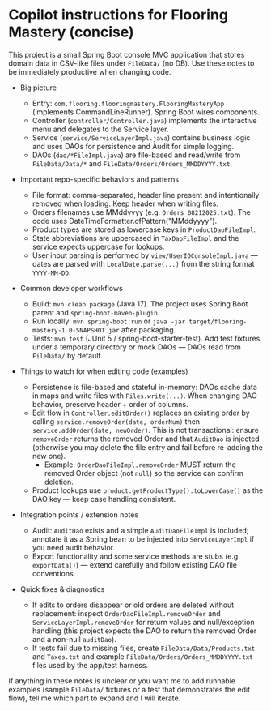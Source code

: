# Copilot instructions for Flooring Mastery (concise)

This project is a small Spring Boot console MVC application that stores domain data in CSV-like files under `FileData/` (no DB). Use these notes to be immediately productive when changing code.

- Big picture
  - Entry: `com.flooring.flooringmastery.FlooringMasteryApp` (implements CommandLineRunner). Spring Boot wires components.
  - Controller (`controller/Controller.java`) implements the interactive menu and delegates to the Service layer.
  - Service (`service/ServiceLayerImpl.java`) contains business logic and uses DAOs for persistence and Audit for simple logging.
  - DAOs (`dao/*FileImpl.java`) are file-based and read/write from `FileData/Data/*` and `FileData/Orders/Orders_MMDDYYYY.txt`.

- Important repo-specific behaviors and patterns
  - File format: comma-separated, header line present and intentionally removed when loading. Keep header when writing files.
  - Orders filenames use MMddyyyy (e.g. `Orders_08212025.txt`). The code uses DateTimeFormatter.ofPattern("MMddyyyy").
  - Product types are stored as lowercase keys in `ProductDaoFileImpl`.
  - State abbreviations are uppercased in `TaxDaoFileImpl` and the service expects uppercase for lookups.
  - User input parsing is performed by `view/UserIOConsoleImpl.java` — dates are parsed with `LocalDate.parse(...)` from the string format `YYYY-MM-DD`.

- Common developer workflows
  - Build: `mvn clean package` (Java 17). The project uses Spring Boot parent and `spring-boot-maven-plugin`.
  - Run locally: `mvn spring-boot:run` or `java -jar target/flooring-mastery-1.0-SNAPSHOT.jar` after packaging.
  - Tests: `mvn test` (JUnit 5 / spring-boot-starter-test). Add test fixtures under a temporary directory or mock DAOs — DAOs read from `FileData/` by default.

- Things to watch for when editing code (examples)
  - Persistence is file-based and stateful in-memory: DAOs cache data in maps and write files with `Files.write(...)`. When changing DAO behavior, preserve header + order of columns.
  - Edit flow in `Controller.editOrder()` replaces an existing order by calling `service.removeOrder(date, orderNum)` then `service.addOrder(date, newOrder)`. This is not transactional: ensure `removeOrder` returns the removed Order and that `AuditDao` is injected (otherwise you may delete the file entry and fail before re-adding the new one).
    - Example: `OrderDaoFileImpl.removeOrder` MUST return the removed Order object (not `null`) so the service can confirm deletion.
  - Product lookups use `product.getProductType().toLowerCase()` as the DAO key — keep case handling consistent.

- Integration points / extension notes
  - Audit: `AuditDao` exists and a simple `AuditDaoFileImpl` is included; annotate it as a Spring bean to be injected into `ServiceLayerImpl` if you need audit behavior.
  - Export functionality and some service methods are stubs (e.g. `exportData()`) — extend carefully and follow existing DAO file conventions.

- Quick fixes & diagnostics
  - If edits to orders disappear or old orders are deleted without replacement: inspect `OrderDaoFileImpl.removeOrder` and `ServiceLayerImpl.removeOrder` for return values and null/exception handling (this project expects the DAO to return the removed Order and a non-null `auditDao`).
  - If tests fail due to missing files, create `FileData/Data/Products.txt` and `Taxes.txt` and example `FileData/Orders/Orders_MMDDYYYY.txt` files used by the app/test harness.

If anything in these notes is unclear or you want me to add runnable examples (sample `FileData/` fixtures or a test that demonstrates the edit flow), tell me which part to expand and I will iterate.
